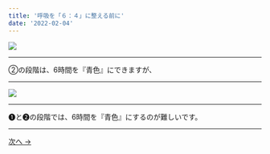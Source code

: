 ```yaml
---
title: '呼吸を「６：４」に整える前に'
date: '2022-02-04'
---
```

![](/images/004.jpg)
***
②の段階は、6時間を『青色』にできますが、
***
![](/images/004_.jpg)
***
➊と➋の段階では、6時間を『青色』にするのが難しいです。
***
[ 次へ → ](/posts/05)
